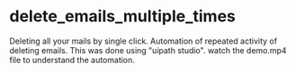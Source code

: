 # delete_emails_multiple_times
Deleting all your mails by single click.
Automation of repeated activity of deleting emails.
This was done using "uipath studio".
watch the demo.mp4 file to understand the automation.
